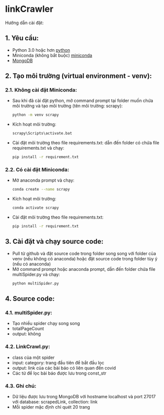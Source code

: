 # linkCrawler
Hướng dẫn cài đặt:

## 1. Yêu cầu:
 - Python 3.0 hoặc hơn [python](https://www.python.org/downloads/)
 - Miniconda (không bắt buộc) [miniconda](https://docs.conda.io/en/latest/miniconda.html)
 - [MongoDB](https://docs.mongodb.com/manual/installation/)

## 2. Tạo môi trường (virtual environment - venv):
###  2.1. Không cài đặt Miniconda:
  - Sau khi đã cài đặt python, mở command prompt tại folder muốn chứa môi trường và tạo môi trường (tên môi trường: scrapy):
  	```bash
	python -m venv scrapy
	```
  - Kích hoạt môi trường:
  	```bash
	scrapy\Scripts\activate.bat
	```
  - Cài đặt môi trường theo file requirements.txt: dẫn đến folder có chứa file requirements.txt và chạy:
  	```bash
	pip install -r requirement.txt
	```

###  2.2. Có cài đặt Miniconda:
  - Mở anaconda prompt và chạy:
  	```bash
	conda create --name scrapy
	```
  - Kích hoạt môi trường:
  	```bash
	conda activate scrapy
	```
  - Cài đặt môi trường theo file requirements.txt:
  	```bash
	pip install -r requirement.txt
	```

## 3. Cài đặt và chạy source code:
 - Pull từ github và đặt source code trong folder song song với folder của venv (nếu không có anaconda) hoặc đặt source code trong folder tùy ý (nếu có anaconda)
 - Mở command prompt hoặc anaconda prompt, dẫn đến folder chứa file multiSpider.py và chạy:
 	```bash
	python multiSpider.py
	```
	
## 4. Source code:
### 4.1. multiSpider.py:
 - Tạo nhiều spider chạy song song
 - totalPageCount
 - output: không
 
### 4.2. LinkCrawl.py:
 - class của một spider
 - input: category: trang đầu tiên để bắt đầu lọc
 - output: link của các bài báo có liên quan đến covid
 - Các từ để lọc bài báo được lưu trong const_str

### 4.3. Ghi chú:
 - Dữ liệu được lưu trong MongoDB với hostname localhost và port 27017 với database: scrapedLink,  collection: link
 - Mỗi spider mặc định chỉ quét 20 trang
